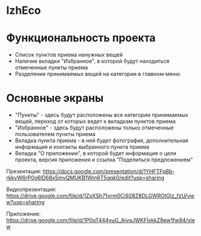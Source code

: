 # IzhEco
 
# Функциональность проекта
- Список пунктов приема ненужных вещей
- Наличие вкладки "Избранное", в которой будут находиться отмеченные пункты приема
- Разделение принимаемых вещей на категории в главном меню
# Основные экраны
- "Пункты" - здесь будут расположены все категории принимаемых вещей, переход от которых ведет к вкладкам пунктов приема
- "Избранное" - здесь будут расположены только отмеченные пользователем пункты приема
- Вкладка пункта приема - в ней будет фотография, дополнительная информация и контакты выбранного пункта приема
- Вкладка "О приложении", в которой будет информация о цели проекта, версия приложения и ссылка "Поделиться предложением"

Презентация: https://docs.google.com/presentation/d/1YHFTFq8b-rkkyW6rP0o6lD68x5mvQMUKB1Wm6T5gqk0/edit?usp=sharing

Видеопрезентация: https://drive.google.com/file/d/1ZoXSh71vrm0Ci928Z8DLGWROIGlz_fzU/view?usp=sharing

Приложение: https://drive.google.com/file/d/1P0pT444yuG_AjvqJWKFIxkkZ9ew1fw84/view
